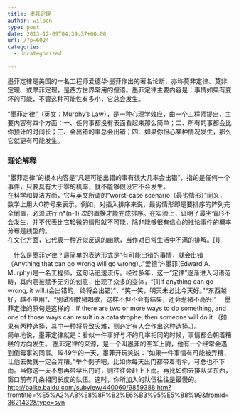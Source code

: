 ```yaml
---
title: 墨菲定理
author: wiloon
type: post
date: 2013-12-09T04:39:37+00:00
url: /?p=6024
categories:
  - Uncategorized

---
```

墨菲定律是美国的一名工程师爱德华·墨菲作出的著名论断，亦称莫非定律、莫非定理、或摩菲定理，是西方世界常用的俚语。墨菲定律主要内容是：事情如果有变坏的可能，不管这种可能性有多小，它总会发生。

<div>
  “墨菲定律”（英文：Murphy&#8217;s Law），是一种心理学效应，由一个工程师提出，主要内容有四个方面：一、任何事都没有表面看起来那么简单；二、所有的事都会比你预计的时间长；三、会出错的事总会出错；四、如果你担心某种情况发生，那么它就更有可能发生。
</div>

### 理论解释

<div>
  “墨菲定律”的根本内容是“凡是可能出错的事有很大几率会出错”，指的是任何一个事件，只要具有大于零的机率，就不能够假设它不会发生。
</div>

<div>
  在科学和算法方面，它与英文所谓的“worst-case scenario（最劣情形）”同义，数学上用大O符号来表示。例如，对插入排序来说，最劣情形即是要排序的阵列完全倒置，必须进行 n*(n-1) 次的置换才能完成排序。在实验上，证明了最劣情形不会发生，并不代表比它轻微的情形就不可能，除非能够很有信心的推论事件的概率分布是线型的。
</div>

<div>
  在文化方面，它代表一种近似反讽的幽默，当作对日常生活中不满的排解。[1]</p> 
  
  <div>
    　什么是墨菲定律？最简单的表达形式是“有可能出错的事情，就会出错（Anything that can go wrong will go wrong）。”爱德华·墨菲(Edward A. Murphy)是一名工程师，这句话迅速流传。经过多年，这一“定律”逐渐进入习语范畴，其内涵被赋予无穷的创意，出现了众多的变体，“[1]If anything can go wrong, it will.(会出错的，终将会出错)”、“笑一笑，明天未必比今天好。”“东西越好，越不中用”、“别试图教猪唱歌，这样不但不会有结果，还会惹猪不高兴!” 　墨菲定律的原句是这样的：If there are two or more ways to do something, and one of those ways can result in a catastrophe, then someone will do it.（如果有两种选择，其中一种将导致灾难，则必定有人会作出这种选择。）。
  </div>
  
  <div>
    简单地说，墨菲定律就是：看似一件事好与坏的几率相同的时候，事情都会朝着糟糕的方向发生。
 墨菲定律的来源，是一个叫墨菲的空军上尉，他有一个经常会遇到倒霉事的同事。1949年的一天，墨菲开玩笑说：“如果一件事情有可能被弄糟，让他去做就一定会弄糟。”举个例子吧，比如你每天出门都带着雨伞，可总也不下雨。当你这一天不想再带伞出门时，则往往会赶上下雨。再比如你去排队买东西，窗口前有几条相同长度的队伍。这时，你所加入的队伍往往是最慢的。
  </div>
  
  <div>
    <a href="http://baike.baidu.com/subview/440060/9859388.htm?fromtitle=%E5%A2%A8%E8%8F%B2%E6%B3%95%E5%88%99&fromid=3621432&type=syn">http://baike.baidu.com/subview/440060/9859388.htm?fromtitle=%E5%A2%A8%E8%8F%B2%E6%B3%95%E5%88%99&fromid=3621432&type=syn</a>
  </div>
</div>
